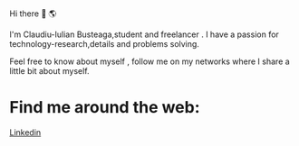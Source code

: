  Hi there  👋  🌎

I'm Claudiu-Iulian Busteaga,student and freelancer .
I have a passion for technology-research,details and problems solving.


Feel free to know about myself , follow me on my networks where I share a little bit about myself.


 # Find me around the web:
 [Linkedin](https://www.linkedin.com/in/claudiu-iulian-busteaga/)
